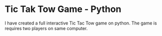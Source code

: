 # Tic Tak Tow Game - Python 
I have created a full interactive Tic Tac Tow game on python. The game is requires two players on same computer.
